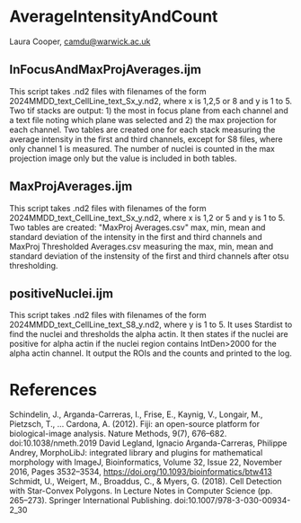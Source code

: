 # AverageIntensityAndCount
Laura Cooper, camdu@warwick.ac.uk

## InFocusAndMaxProjAverages.ijm
This script takes .nd2 files with filenames of the form 2024MMDD_text_CellLine_text_Sx_y.nd2, where x is 1,2,5 or 8 and y is 1 to 5. Two tif stacks are output: 1) the most in focus plane from each channel and a text file noting which plane was selected and 2) the max projection for each channel. Two tables are created one for each stack measuring the average intensity in the first and third channels, except for S8 files, where only channel 1 is measured. The number of nuclei is counted in the max projection image only but the value is included in both tables.

## MaxProjAverages.ijm
This script takes .nd2 files with filenames of the form 2024MMDD_text_CellLine_text_Sx_y.nd2, where x is 1,2 or 5 and y is 1 to 5. Two tables are created: "MaxProj Averages.csv" max, min, mean and standard deviation of the intensity in the first and third channels and MaxProj Thresholded Averages.csv measuring the max, min, mean and standard deviation of the instensity of the first and third channels after otsu thresholding.

## positiveNuclei.ijm
This script takes .nd2 files with filenames of the form 2024MMDD_text_CellLine_text_S8_y.nd2, where y is 1 to 5. It uses Stardist to find the nuclei and thresholds the alpha actin. It then states if the nuclei are positive for alpha actin if the nuclei region contains IntDen>2000 for the alpha actin channel. It output the ROIs and the counts and printed to the log.

# References
Schindelin, J., Arganda-Carreras, I., Frise, E., Kaynig, V., Longair, M., Pietzsch, T., … Cardona, A. (2012). Fiji: an open-source platform for biological-image analysis. Nature Methods, 9(7), 676–682. doi:10.1038/nmeth.2019
David Legland, Ignacio Arganda-Carreras, Philippe Andrey, MorphoLibJ: integrated library and plugins for mathematical morphology with ImageJ, Bioinformatics, Volume 32, Issue 22, November 2016, Pages 3532–3534, https://doi.org/10.1093/bioinformatics/btw413
Schmidt, U., Weigert, M., Broaddus, C., & Myers, G. (2018). Cell Detection with Star-Convex Polygons. In Lecture Notes in Computer Science (pp. 265–273). Springer International Publishing. doi:10.1007/978-3-030-00934-2_30
